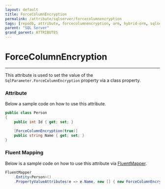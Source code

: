 ```yaml
---
layout: default
title: ForceColumnEncryption
permalink: /attribute/sqlserver/forcecolumnencryption
tags: [repodb, attribute, forcecolumnencryption, orm, hybrid-orm, sqlserver, sqlite, mysql, postgresql]
parent: "SQL Server"
grand_parent: ATTRIBUTES
---
```


# ForceColumnEncryption

---

This attribute is used to set the value of the `SqlParameter.ForceColumnEncryption` property via a class property.

### Attribute

Below a sample code on how to use this attribute.

```csharp
public class Person
{
    public int Id { get; set; }

    [ForceColumnEncryption(true)]
    public string Name { get; set; }
}
```

### Fluent Mapping

Below is a sample code on how to use this attribute via [FluentMapper](/mapper/fluentmapper).

```csharp
FluentMapper
    .Entity<Person>()
    .PropertyValueAttributes(e => e.Name, new [] { new ForceColumnEncryptionAttribute(true) })
```